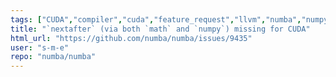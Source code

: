 ```yaml
---
tags: ["CUDA","compiler","cuda","feature_request","llvm","numba","numpy","parallel","python"]
title: "`nextafter` (via both `math` and `numpy`) missing for CUDA"
html_url: "https://github.com/numba/numba/issues/9435"
user: "s-m-e"
repo: "numba/numba"
---
```


